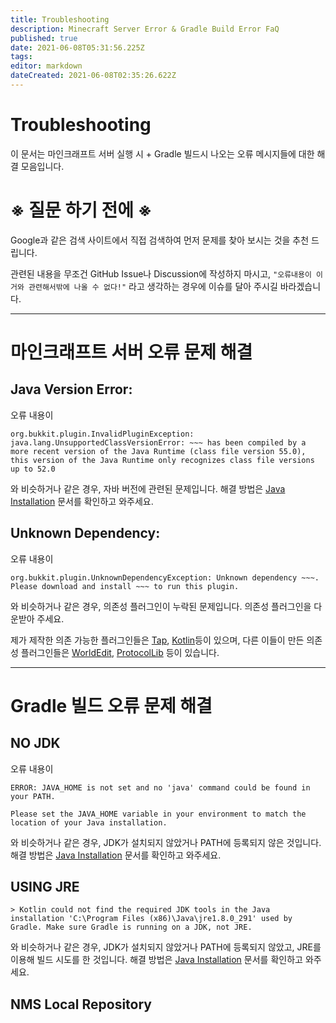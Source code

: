 ```yaml
---
title: Troubleshooting
description: Minecraft Server Error & Gradle Build Error FaQ
published: true
date: 2021-06-08T05:31:56.225Z
tags: 
editor: markdown
dateCreated: 2021-06-08T02:35:26.622Z
---
```


# Troubleshooting
이 문서는 마인크래프트 서버 실행 시 + Gradle 빌드시 나오는 오류 메시지들에 대한 해결 모음입니다.

# ※ 질문 하기 전에 ※

Google과 같은 검색 사이트에서 직접 검색하여 먼저 문제를 찾아 보시는 것을 추천 드립니다.

관련된 내용을 무조건 GitHub Issue나 Discussion에 작성하지 마시고, `"오류내용이 이거와 관련해서밖에 나올 수 없다!"` 라고 생각하는 경우에 이슈를 달아 주시길 바라겠습니다.

---

# 마인크래프트 서버 오류 문제 해결

## Java Version Error:

오류 내용이

```
org.bukkit.plugin.InvalidPluginException: java.lang.UnsupportedClassVersionError: ~~~ has been compiled by a more recent version of the Java Runtime (class file version 55.0), this version of the Java Runtime only recognizes class file versions up to 52.0
```

와 비슷하거나 같은 경우, 자바 버전에 관련된 문제입니다. 해결 방법은 [Java Installation](https://monun.me/ko/java-installation) 문서를 확인하고 와주세요.

## Unknown Dependency:

오류 내용이
```
org.bukkit.plugin.UnknownDependencyException: Unknown dependency ~~~. Please download and install ~~~ to run this plugin.
```
와 비슷하거나 같은 경우, 의존성 플러그인이 누락된 문제입니다. 의존성 플러그인을 다운받아 주세요.

제가 제작한 의존 가능한 플러그인들은 [Tap](https://github.com/monun/tap/releases), [Kotlin](https://github.com/monun/kotlin-plugin/releases)등이 있으며, 다른 이들이 만든 의존성 플러그인들은 [WorldEdit](https://dev.bukkit.org/projects/worldedit/files), [ProtocolLib](https://github.com/dmulloy2/ProtocolLib/releases) 등이 있습니다.

---

# Gradle 빌드 오류 문제 해결

## NO JDK

오류 내용이

```
ERROR: JAVA_HOME is not set and no 'java' command could be found in your PATH.

Please set the JAVA_HOME variable in your environment to match the
location of your Java installation.
```

와 비슷하거나 같은 경우, JDK가 설치되지 않았거나 PATH에 등록되지 않은 것입니다. 해결 방법은 [Java Installation](https://monun.me/ko/java-installation) 문서를 확인하고 와주세요.

## USING JRE

```
> Kotlin could not find the required JDK tools in the Java installation 'C:\Program Files (x86)\Java\jre1.8.0_291' used by Gradle. Make sure Gradle is running on a JDK, not JRE.
```

와 비슷하거나 같은 경우, JDK가 설치되지 않았거나 PATH에 등록되지 않았고, JRE를 이용해 빌드 시도를 한 것입니다. 해결 방법은 [Java Installation](https://monun.me/ko/java-installation) 문서를 확인하고 와주세요.

## NMS Local Repository